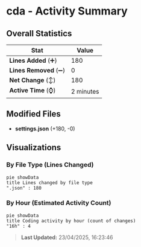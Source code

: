 # cda - Activity Summary 

## Overall Statistics

| Stat                   | Value                                                             |
| ---------------------- | ----------------------------------------------------------------- |
| **Lines Added** (➕)   | 180                                          |
| **Lines Removed** (➖) | 0                                        |
| **Net Change** (↕)    | 180                |
| **Active Time** (⌚)   | 2 minutes |


## Modified Files
- **settings.json** (+180, -0)

## Visualizations

### By File Type (Lines Changed)

```mermaid
pie showData
title Lines changed by file type
".json" : 180
```

### By Hour (Estimated Activity Count)

```mermaid
pie showData
title Coding activity by hour (count of changes)
"16h" : 4
```


> **Last Updated:** 23/04/2025, 16:23:46